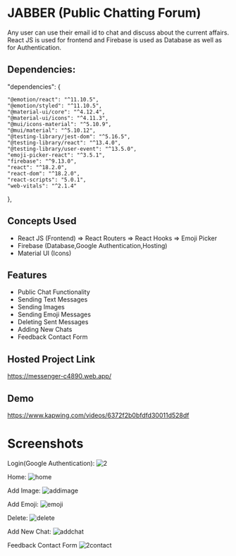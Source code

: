 
# JABBER (Public Chatting Forum)

Any user can use their email id to chat and discuss about the current affairs.
React JS is used for frontend and Firebase is used as Database as well as for Authentication.

## Dependencies:

 "dependencies": {

    "@emotion/react": "^11.10.5",
    "@emotion/styled": "^11.10.5",
    "@material-ui/core": "^4.12.4",
    "@material-ui/icons": "^4.11.3",
    "@mui/icons-material": "^5.10.9",
    "@mui/material": "^5.10.12",
    "@testing-library/jest-dom": "^5.16.5",
    "@testing-library/react": "^13.4.0",
    "@testing-library/user-event": "^13.5.0",
    "emoji-picker-react": "^3.5.1",
    "firebase": "^9.13.0",
    "react": "^18.2.0",
    "react-dom": "^18.2.0",
    "react-scripts": "5.0.1",
    "web-vitals": "^2.1.4"
  },

  
## Concepts Used

- React JS (Frontend)
        => React Routers
        => React Hooks
        => Emoji Picker
- Firebase (Database,Google Authentication,Hosting)
- Material UI (Icons)

## Features

- Public Chat Functionality
- Sending Text Messages
- Sending Images
- Sending Emoji Messages
- Deleting Sent Messages
- Adding New Chats
- Feedback Contact Form

## Hosted Project Link
https://messenger-c4890.web.app/

## Demo

https://www.kapwing.com/videos/6372f2b0bfdfd30011d528df
# Screenshots

Login(Google Authentication):
![2](https://user-images.githubusercontent.com/81451604/201827131-9d6c15e7-df67-4b1b-bad1-923813b8bf80.jpg)

Home:
![home](https://user-images.githubusercontent.com/81451604/201827712-12730749-95d2-4908-9ad3-babbb09319fb.jpg)

Add Image:
![addimage](https://user-images.githubusercontent.com/81451604/201827686-2d3541cb-1481-4a81-807a-4163dd86fa23.jpg)

Add Emoji:
![emoji](https://user-images.githubusercontent.com/81451604/201827704-92408dc4-febe-419a-90be-e7b23cb5f09c.jpg)

Delete:
![delete](https://user-images.githubusercontent.com/81451604/201827700-c580b962-e61f-4388-9dfe-e0a543cc79a7.jpg)

Add New Chat:
![addchat](https://user-images.githubusercontent.com/81451604/201827674-62a79dfd-bb56-4e76-ac26-6d96223cc40d.jpg)

Feedback Contact Form
![2contact](https://user-images.githubusercontent.com/81451604/201827660-09460323-7826-4eb7-a4bf-bffa67612d87.jpg)




